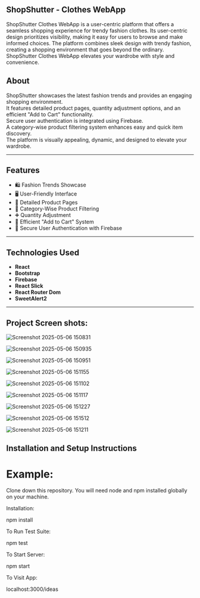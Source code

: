 ## ShopShutter - Clothes WebApp

ShopShutter Clothes WebApp is a user-centric platform that offers a seamless shopping experience for trendy fashion clothes. Its user-centric design prioritizes visibility, making it easy for users to browse and make informed choices. The platform combines sleek design with trendy fashion, creating a shopping environment that goes beyond the ordinary. ShopShutter Clothes WebApp elevates your wardrobe with style and convenience.


## About

ShopShutter showcases the latest fashion trends and provides an engaging shopping environment.  
It features detailed product pages, quantity adjustment options, and an efficient "Add to Cart" functionality.  
Secure user authentication is integrated using Firebase.  
A category-wise product filtering system enhances easy and quick item discovery.  
The platform is visually appealing, dynamic, and designed to elevate your wardrobe.

---

## Features

- 🛍️ Fashion Trends Showcase
- 🖥️ User-Friendly Interface
- 📄 Detailed Product Pages
- 🔎 Category-Wise Product Filtering
- ➕ Quantity Adjustment
- 🛒 Efficient "Add to Cart" System
- 🔐 Secure User Authentication with Firebase

---

## Technologies Used

- **React**
- **Bootstrap**
- **Firebase**
- **React Slick**
- **React Router Dom**
- **SweetAlert2**

---
## Project Screen shots:

![Screenshot 2025-05-06 150831](https://github.com/user-attachments/assets/5b689de9-3b33-4e14-aa79-d429965bc8a3)

![Screenshot 2025-05-06 150935](https://github.com/user-attachments/assets/41bf5cf4-0112-4734-8255-9779af3c5085)

![Screenshot 2025-05-06 150951](https://github.com/user-attachments/assets/28e16316-8406-4fcd-bce2-11bf0b720c4c)

![Screenshot 2025-05-06 151155](https://github.com/user-attachments/assets/cccd0b2c-a253-4300-9ab7-e97757657e9a)

![Screenshot 2025-05-06 151102](https://github.com/user-attachments/assets/a101a05b-85f1-45c0-ad04-5941c789595f)


![Screenshot 2025-05-06 151117](https://github.com/user-attachments/assets/402113d8-8e10-473e-8c5b-79f8b40fbdfc)

![Screenshot 2025-05-06 151227](https://github.com/user-attachments/assets/4d77b150-892a-4858-a021-86bfbc1d772d)

![Screenshot 2025-05-06 151512](https://github.com/user-attachments/assets/b9d8fa8f-00da-4a1c-a121-46c4a95e1f39)

![Screenshot 2025-05-06 151211](https://github.com/user-attachments/assets/d7b71540-4d24-4e04-b3e3-6d7714e56a2b)

## Installation and Setup Instructions
# Example:

Clone down this repository. You will need node and npm installed globally on your machine.

Installation:

npm install

To Run Test Suite:

npm test

To Start Server:

npm start

To Visit App:

localhost:3000/ideas








